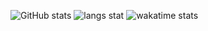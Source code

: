 ![GitHub stats](https://github-readme-stats.vercel.app/api?username=FallenDeity&show_icons=true&theme=radical&count_private=true&border_color=000000)
![langs stat](https://github-readme-stats.vercel.app/api/top-langs/?username=FallenDeity&theme=radical&langs_count=10&layout=compact&exclude_repo=SR-Tools,ScriptFunctions&hide=Pascal&border_color=000000&bg_color=101010)
![wakatime stats](https://github-readme-stats.vercel.app/api/wakatime?username=FallenDeity&theme=radical&layout=compact&border_color=000000&bg_color=101010)
